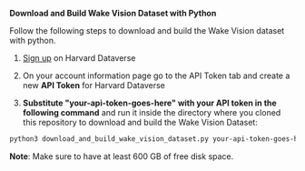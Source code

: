 **Download and Build Wake Vision Dataset with Python**

Follow the following steps to download and build the Wake Vision dataset with python. 

1. [Sign up](https://dataverse.harvard.edu/dataverseuser.xhtml;jsessionid=b78ff6ae13347e089bc776b916e9?editMode=CREATE&redirectPage=%2Fdataverse_homepage.xhtml) on Harvard Dataverse

2. On your account information page go to the API Token tab and create a new **API Token** for Harvard Dataverse

3. **Substitute "your-api-token-goes-here" with your API token in the following command** and run it inside the directory where you cloned this repository to download and build the Wake Vision Dataset:

```bash
python3 download_and_build_wake_vision_dataset.py your-api-token-goes-here
```

**Note**: Make sure to have at least 600 GB of free disk space.